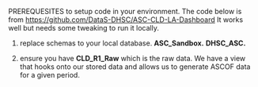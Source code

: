 PREREQUESITES to setup code in your environment.
The code below is from https://github.com/DataS-DHSC/ASC-CLD-LA-Dashboard
It works well but needs some tweaking to run it locally.
1. replace schemas to your local database.
    **ASC_Sandbox.**
    **DHSC_ASC.**

2. ensure you have **CLD_R1_Raw** which is the raw data. We have a view that hooks onto our stored data and allows us to generate ASCOF data for a given period.
